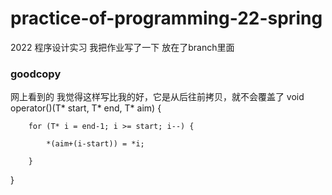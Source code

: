 # practice-of-programming-22-spring
2022 程序设计实习
我把作业写了一下 放在了branch里面

### goodcopy
网上看到的 我觉得这样写比我的好，它是从后往前拷贝，就不会覆盖了
void operator()(T* start, T* end, T* aim) {

		for (T* i = end-1; i >= start; i--) {
		
			*(aim+(i-start)) = *i;
			
		}
		
}
